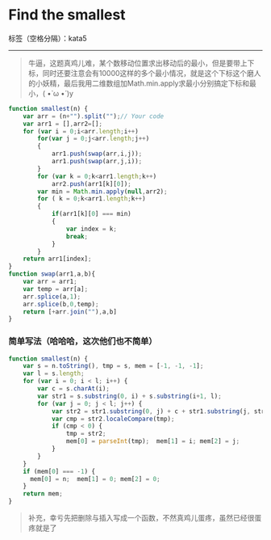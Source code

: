 # Find the smallest

标签（空格分隔）：kata5 

---

> 牛逼，这题真鸡儿难，某个数移动位置求出移动后的最小，但是要带上下标，同时还要注意会有10000这样的多个最小情况，就是这个下标这个磨人的小妖精，最后我用二维数组加Math.min.apply求最小分别搞定下标和最小，( •̀ ω •́ )y

```javascript
function smallest(n) {
    var arr = (n+"").split("");// Your code
    var arr1 = [],arr2=[];
    for (var i = 0;i<arr.length;i++)
        for(var j = 0;j<arr.length;j++)
        {
            arr1.push(swap(arr,i,j));
            arr1.push(swap(arr,j,i));
        }
        for (var k = 0;k<arr1.length;k++)
            arr2.push(arr1[k][0]);
        var min = Math.min.apply(null,arr2);
        for ( k = 0;k<arr1.length;k++)
        {
            if(arr1[k][0] === min)
            {
                var index = k;
                break;
            }
        }
    return arr1[index];
}
function swap(arr1,a,b){
    var arr = arr1;
    var temp = arr[a];
    arr.splice(a,1);
    arr.splice(b,0,temp);
    return [+arr.join(""),a,b]
}

```

### 简单写法（哈哈哈，这次他们也不简单）
```javascript
function smallest(n) {
    var s = n.toString(), tmp = s, mem = [-1, -1, -1];
    var l = s.length;
    for (var i = 0; i < l; i++) {
        var c = s.charAt(i);
        var str1 = s.substring(0, i) + s.substring(i+1, l);
        for (var j = 0; j < l; j++) {
            var str2 = str1.substring(0, j) + c + str1.substring(j, str1.length);
            var cmp = str2.localeCompare(tmp);
            if (cmp < 0) {
                tmp = str2;
                mem[0] = parseInt(tmp);  mem[1] = i; mem[2] = j;
            }
        }
    }
    if (mem[0] === -1) {
      mem[0] = n;  mem[1] = 0; mem[2] = 0;
    }
    return mem;
}
```

> 补充，幸亏先把删除与插入写成一个函数，不然真鸡儿蛋疼，虽然已经很蛋疼就是了





